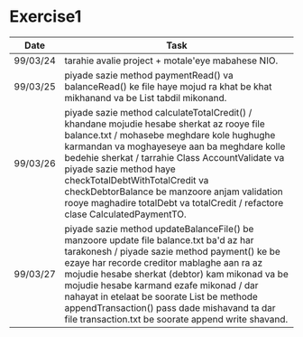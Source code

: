 # Exercise1
| Date | Task |  
| ---  | ---  |     
 99/03/24 | tarahie avalie project + motale'eye mabahese NIO.  
 99/03/25 | piyade sazie method paymentRead() va balanceRead() ke file haye mojud ra khat be khat mikhanand va be List<AccountTO> tabdil mikonand.
 99/03/26 | piyade sazie method calculateTotalCredit() / khandane mojudie hesabe sherkat az rooye file balance.txt / mohasebe meghdare kole hughughe karmandan va moghayeseye aan ba meghdare kolle bedehie sherkat / tarrahie Class AccountValidate va piyade sazie method haye checkTotalDebtWithTotalCredit va checkDebtorBalance be manzoore anjam validation rooye maghadire totalDebt va totalCredit / refactore clase CalculatedPaymentTO.
 99/03/27 | piyade sazie method updateBalanceFile() be manzoore update file balance.txt ba'd az har tarakonesh / piyade sazie method payment() ke be ezaye har recorde creditor mablaghe aan ra az mojudie hesabe sherkat (debtor) kam mikonad va be mojudie hesabe karmand ezafe mikonad  / dar nahayat in etelaat be soorate List be methode appendTransaction() pass dade mishavand ta dar file transaction.txt be soorate append write shavand.     

